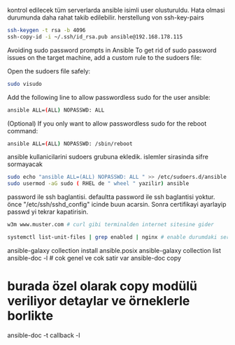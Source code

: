 kontrol edilecek tüm serverlarda ansible isimli user olusturuldu. 
Hata olmasi durumunda daha rahat takib edilebilir. 
herstellung von ssh-key-pairs

```bash
ssh-keygen -t rsa -b 4096
ssh-copy-id -i ~/.ssh/id_rsa.pub ansible@192.168.178.115
```
Avoiding sudo password prompts in Ansible
To get rid of sudo password issues on the target machine, add a custom rule to the sudoers file:

Open the sudoers file safely:
```bash
sudo visudo
```

Add the following line to allow passwordless sudo for the user ansible:
```bash
ansible ALL=(ALL) NOPASSWD: ALL
```

(Optional) If you only want to allow passwordless sudo for the reboot command:
```bash
ansible ALL=(ALL) NOPASSWD: /sbin/reboot
```

ansible kullanicilarini sudoers grubuna ekledik. islemler sirasinda sifre sormayacak

```bash
sudo echo "ansible ALL=(ALL) NOPASSWD: ALL " >> /etc/sudoers.d/ansible
sudo usermod -aG sudo ( RHEL de " wheel " yazilir) ansible
```

password ile ssh baglantisi. defaultta password ile ssh baglantisi yoktur. önce "/etc/ssh/sshd_config" icinde buun acarsin. Sonra certifikayi ayarlayip passwd yi tekrar kapatirisin. 

```bash
w3m www.muster.com # curl gibi terminalden internet sitesine gider
```
 
```bash
systemctl list-unit-files | grep enabled | nginx # enable durumdaki servisleri verir
```

ansible-galaxy collection install ansible.posix
ansible-galaxy collection  list 
ansible-doc -l # cok genel ve cok satir var
ansible-doc copy 
# burada özel olarak copy modülü veriliyor detaylar ve örneklerle borlikte 
ansible-doc -t callback -l

```bash
```